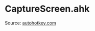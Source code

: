 # CaptureScreen.ahk
Source: [autohotkey.com](https://www.autohotkey.com/board/topic/121619-screencaptureahk-broken-capturescreen-function-win-81-x64/?p=688850)